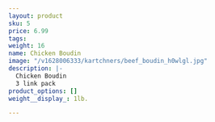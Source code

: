 ```yaml
---
layout: product
sku: 5
price: 6.99
tags: 
weight: 16
name: Chicken Boudin
image: "/v1628006333/kartchners/beef_boudin_h0wlgl.jpg"
description: |-
  Chicken Boudin
  3 link pack
product_options: []
weight__display_: 1lb.

---
```

